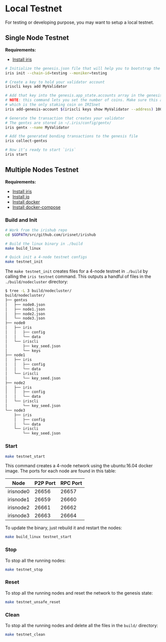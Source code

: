 # Local Testnet

For testing or developing purpose, you may want to setup a local testnet.

## Single Node Testnet

**Requirements:**

- [Install iris](install.md)

```bash
# Initialize the genesis.json file that will help you to bootstrap the network
iris init --chain-id=testing --moniker=testing

# Create a key to hold your validator account
iriscli keys add MyValidator

# Add that key into the genesis.app_state.accounts array in the genesis file
# NOTE: this command lets you set the number of coins. Make sure this account has some iris
# which is the only staking coin on IRISnet
iris add-genesis-account $(iriscli keys show MyValidator --address) 100000000iris

# Generate the transaction that creates your validator
# The gentxs are stored in ~/.iris/config/gentx/
iris gentx --name MyValidator

# Add the generated bonding transactions to the genesis file
iris collect-gentxs

# Now it‘s ready to start `iris`
iris start
```

## Multiple Nodes Testnet

**Requirements:**

- [Install iris](install.md)
- [Install jq](https://stedolan.github.io/jq/download/)
- [Install docker](https://docs.docker.com/engine/installation/)
- [Install docker-compose](https://docs.docker.com/compose/install/)

### Build and Init

```bash
# Work from the irishub repo
cd $GOPATH/src/github.com/irisnet/irishub

# Build the linux binary in ./build
make build_linux

# Quick init a 4-node testnet configs
make testnet_init
```

The `make testnet_init` creates files for a 4-node testnet in `./build` by calling the `iris testnet` command. This outputs a handful of files in the `./build/nodecluster` directory:

```bash
$ tree -L 3 build/nodecluster/
build/nodecluster/
├── gentxs
│   ├── node0.json
│   ├── node1.json
│   ├── node2.json
│   └── node3.json
├── node0
│   ├── iris
│   │   ├── config
│   │   └── data
│   └── iriscli
│       ├── key_seed.json
│       └── keys
├── node1
│   ├── iris
│   │   ├── config
│   │   └── data
│   └── iriscli
│       └── key_seed.json
├── node2
│   ├── iris
│   │   ├── config
│   │   └── data
│   └── iriscli
│       └── key_seed.json
└── node3
    ├── iris
    │   ├── config
    │   └── data
    └── iriscli
        └── key_seed.json
```

### Start

```bash
make testnet_start
```

This command creates a 4-node network using the ubuntu:16.04 docker image. The ports for each node are found in this table:

| Node      | P2P Port | RPC Port |
| --------- | -------- | -------- |
| irisnode0 | 26656    | 26657    |
| irisnode1 | 26659    | 26660    |
| irisnode2 | 26661    | 26662    |
| irisnode3 | 26663    | 26664    |

To update the binary, just rebuild it and restart the nodes:

```bash
make build_linux testnet_start
```

### Stop

To stop all the running nodes:

```bash
make testnet_stop
```

### Reset

To stop all the running nodes and reset the network to the genesis state:

```bash
make testnet_unsafe_reset
```

### Clean

To stop all the running nodes and delete all the files in the `build/` directory:

```bash
make testnet_clean
```
